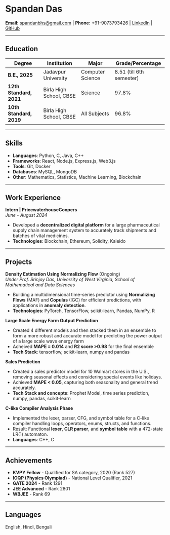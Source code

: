 # Spandan Das

**Email:** spandanbhs@gmail.com | **Phone:** +91-9073793426 | [LinkedIn](https://www.linkedin.com/in/spandan-das-907573248/) | [GitHub](https://github.com/spandan123/)

---

## Education

| Degree                  | Institution             | Major            | Grade/Percentage         |
| ----------------------- | ----------------------- | ---------------- | ------------------------ |
| **B.E., 2025**          | Jadavpur University     | Computer Science | 8.51 (till 6th semester) |
| **12th Standard, 2021** | Birla High School, CBSE | Science          | 97.8%                    |
| **10th Standard, 2019** | Birla High School, CBSE | All Subjects     | 96.8%                    |

---

## Skills

- **Languages**: Python, C, Java, C++
- **Frameworks**: React, Node.js, Express.js, Web3.js
- **Tools**: Git, Docker
- **Databases**: MySQL, MongoDB
- **Other**: Mathematics, Statistics, Machine Learning, Blockchain

---

## Work Experience

**Intern | PricewaterhouseCoopers**  
_June - August 2024_

- Developed a **decentralized digital platform** for a large pharmaceutical supply chain management system to accurately track shipments and batches of vital medicines.
- **Technologies**: Blockchain, Ethereum, Solidity, Kaleido

---

## Projects

**Density Estimation Using Normalizing Flow** (Ongoing)  
_Under Prof. Srinjoy Das, University of West Virginia, School of Mathematical and Data Sciences_

- Building a multidimensional time-series predictor using **Normalizing Flows** (MAF) and **Copulas** (IGC) for efficient predictions, with applications in **anomaly detection**.
- **Technologies**: PyTorch, TensorFlow, scikit-learn, Pandas, NumPy, R

**Large Scale Energy Farm Output Prediction**

- Created 4 different models and then stacked them in an ensemble to form a more robust and accurate model for predicting the power output of a large scale wave energy farm
- Acheived **MAPE = 0.014** and **R2 score >0.98** for the final ensemble
- **Tech Stack**: tensorflow, scikit-learn, numpy and pandas

**Sales Prediction**

- Created a sales predictor model for 10 Walmart stores in the U.S., removing seasonal effects and considering special events like holidays.
- Achieved **MAPE < 0.05**, capturing both seasonality and general trend accurately.
- **Tech Stack and concepts**: Prophet Model, time series prediction, numpy, pandas, scikit-learn

**C-like Compiler Analysis Phase**

- Implemented the lexer, parser, CFG, and symbol table for a C-like compiler handling loops, operators, enums, structs, and functions.
- Result: Functional **lexer**, **CLR parser**, and **symbol table** with a 472-state LR(1) automaton.
- **Languages**: C++, C

---

## Achievements

- **KVPY Fellow** - Qualified for SA category, 2020 (Rank 527)
- **IOQP (Physics Olympiad)** - National Level Qualifier, 2021
- **GATE 2024** - Rank 1291
- **JEE Advanced** - Rank 2801
- **WBJEE** - Rank 69

---

## Languages

English, Hindi, Bengali
